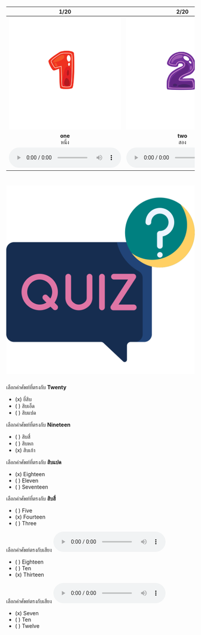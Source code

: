 <div class="carrousel">


|1/20|2/20|3/20|4/20|5/20|6/20|7/20|8/20|9/20|10/20|11/20|12/20|13/20|14/20|15/20|16/20|17/20|18/20|19/20|20/20|
| :----: | :----: | :----: | :----: | :----: | :----: | :----: | :----: | :----: | :----: | :----: | :----: | :----: | :----: | :----: | :----: | :----: | :----: | :----: | :----: |
|![](/media/img/numbers__one.svg)|![](/media/img/numbers__two.svg)|![](/media/img/numbers__three.svg)|![](/media/img/numbers__four.svg)|![](/media/img/numbers__five.svg)|![](/media/img/numbers__six.svg)|![](/media/img/numbers__seven.svg)|![](/media/img/numbers__eight.svg)|![](/media/img/numbers__nine.svg)|![](/media/img/numbers__ten.svg)|![](/media/img/numbers__eleven.svg)|![](/media/img/numbers__twelve.svg)|![](/media/img/numbers__thirteen.svg)|![](/media/img/numbers__fourteen.svg)|![](/media/img/numbers__fifteen.svg)|![](/media/img/numbers__sixteen.svg)|![](/media/img/numbers__seventeen.svg)|![](/media/img/numbers__eighteen.svg)|![](/media/img/numbers__nineteen.svg)|![](/media/img/numbers__twenty.svg)|
|**one**<br>หนึ่ง|**two**<br>สอง|**three**<br>สาม|**four**<br>สี่|**five**<br>ห้า|**six**<br>หก|**seven**<br>เจ็ด|**eight**<br>แปด|**nine**<br>เก้า|**ten**<br>สิบ|**eleven**<br>สิบเอ็ด|**twelve**<br>สิบสอง|**thirteen**<br>สิบสาม|**fourteen**<br>สิบสี่|**fifteen**<br>สิบห้า|**sixteen**<br>สิบหก|**seventeen**<br>สิบเจ็ด|**eighteen**<br>สิบแปด|**nineteen**<br>สิบเก้า|**twenty**<br>ยี่สิบ|
|![](/media/audio/one.mp3)|![](/media/audio/two.mp3)|![](/media/audio/three.mp3)|![](/media/audio/four.mp3)|![](/media/audio/five.mp3)|![](/media/audio/six.mp3)|![](/media/audio/seven.mp3)|![](/media/audio/eight.mp3)|![](/media/audio/nine.mp3)|![](/media/audio/ten.mp3)|![](/media/audio/eleven.mp3)|![](/media/audio/twelve.mp3)|![](/media/audio/thirteen.mp3)|![](/media/audio/fourteen.mp3)|![](/media/audio/fifteen.mp3)|![](/media/audio/sixteen.mp3)|![](/media/audio/seventeen.mp3)|![](/media/audio/eighteen.mp3)|![](/media/audio/nineteen.mp3)|![](/media/audio/twenty.mp3)|

</div>



# ![icon](/media/icons/quiz.svg) 


 เลือกคำศัพท์ที่ตรงกับ **Twenty**
 - (x) ยี่สิบ
 - ( ) สิบเอ็ด
 - ( ) สิบแปด

 เลือกคำศัพท์ที่ตรงกับ **Nineteen**
 - ( ) สิบสี่
 - ( ) สิบหก
 - (x) สิบเก้า

 เลือกคำศัพท์ที่ตรงกับ **สิบแปด**
 - (x) Eighteen
 - ( ) Eleven
 - ( ) Seventeen

 เลือกคำศัพท์ที่ตรงกับ **สิบสี่**
 - ( ) Five
 - (x) Fourteen
 - ( ) Three

เลือกคำศัพท์ตรงกับเสียง ![](/media/audio/thirteen.mp3) 
 - ( ) Eighteen
 - ( ) Ten
 - (x) Thirteen


เลือกคำศัพท์ตรงกับเสียง ![](/media/audio/seven.mp3) 
 - (x) Seven
 - ( ) Ten
 - ( ) Twelve

